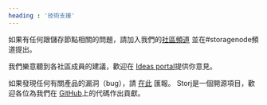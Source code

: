 ```yaml
---
heading : '技術支援'
---
```


<p>如果有任何跟儲存節點相關的問題，請加入我們的<a href="https://community.storj.io/home">社區頻道</a> 並在#storagenode頻道提出。</p>

<div class="spacer45"></div>

<p>我們樂意聽到各社區成員的建議，歡迎在 <a href="https://ideas.storj.io/">Ideas portal</a>提供你意見。</p>

<div class="spacer45"></div>

<p>如果發現任何有關產品的漏洞（bug），請  <a href="https://github.com/storj/storj/issues">在此</a> 匯報。 Storj是一個開源項目，歡迎各位為我們在 <a href="https://github.com/storj/storj">GitHub</a>上的代碼作出貢獻。</p>
